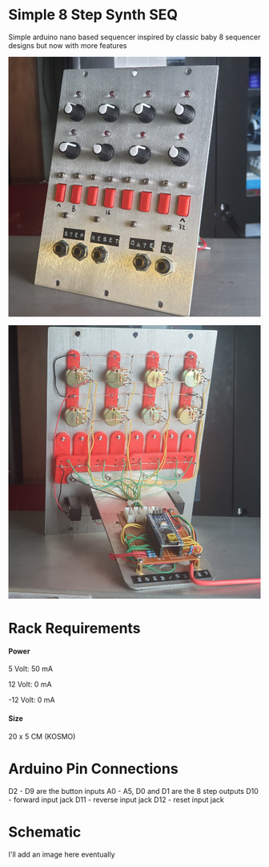 # Simple 8 Step Synth SEQ

Simple arduino nano based sequencer inspired by classic baby 8 sequencer designs but now with more features

![](https://github.com/TuckerMacor/Simple-8-Value-Seq/blob/main/Images/Front.png?raw=true)

![](https://github.com/TuckerMacor/Simple-8-Value-Seq/blob/main/Images/Back.png?raw=true)

# Rack Requirements

#### Power

5 Volt: 50 mA

12 Volt: 0 mA

-12 Volt: 0 mA

#### Size

20 x 5 CM (KOSMO)

# Arduino Pin Connections

D2 - D9 are the button inputs
A0 - A5, D0 and D1 are the 8 step outputs
D10 - forward input jack
D11 - reverse input jack
D12 - reset input jack

# Schematic

I'll add an image here eventually
